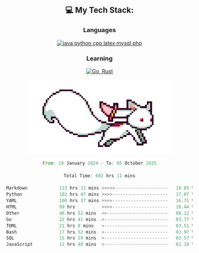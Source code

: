 
<div align="center">
<br>

## 💻 My Tech Stack:

### Languages

[![java python cpp latex mysql php](https://skillicons.dev/icons?i=java,python,cpp,latex,mysql,php)](https://skillicons.dev)

### Learning

[![Go, Rust](https://skillicons.dev/icons?i=go,rust)](https://skillicons.dev)

<center>

<img src="kyubey.gif" alt="Alt-Text" title="" >

</center>


<!--START_SECTION:waka-->

```rust
From: 19 January 2024 - To: 05 October 2025

Total Time: 602 hrs 11 mins

Markdown            113 hrs 31 mins >>>>>--------------------   18.85 %
Python              102 hrs 47 mins >>>>---------------------   17.07 %
YAML                100 hrs 37 mins >>>>---------------------   16.71 %
HTML                99 hrs          >>>>---------------------   16.44 %
Other               48 hrs 52 mins  >>-----------------------   08.12 %
Go                  22 hrs 41 mins  >------------------------   03.77 %
TOML                21 hrs 8 mins   >------------------------   03.51 %
Bash                17 hrs 52 mins  >------------------------   02.97 %
SQL                 15 hrs 29 mins  >------------------------   02.57 %
JavaScript          12 hrs 40 mins  >------------------------   02.10 %
```

<!--END_SECTION:waka-->
